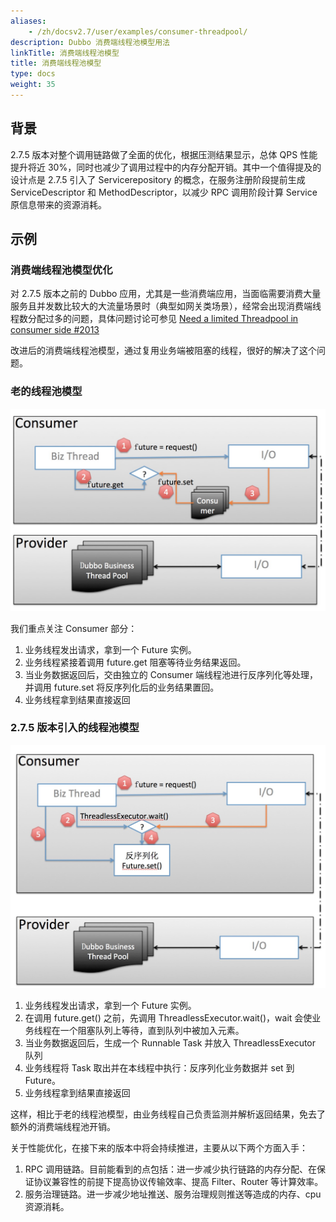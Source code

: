 ```yaml
---
aliases:
    - /zh/docsv2.7/user/examples/consumer-threadpool/
description: Dubbo 消费端线程池模型用法
linkTitle: 消费端线程池模型
title: 消费端线程池模型
type: docs
weight: 35
---
```


## 背景
2.7.5 版本对整个调用链路做了全面的优化，根据压测结果显示，总体 QPS 性能提升将近 30%，同时也减少了调用过程中的内存分配开销。其中一个值得提及的设计点是 2.7.5 引入了 Servicerepository 的概念，在服务注册阶段提前生成 ServiceDescriptor 和 MethodDescriptor，以减少 RPC 调用阶段计算 Service 原信息带来的资源消耗。

## 示例
### 消费端线程池模型优化
对 2.7.5 版本之前的 Dubbo 应用，尤其是一些消费端应用，当面临需要消费大量服务且并发数比较大的大流量场景时（典型如网关类场景），经常会出现消费端线程数分配过多的问题，具体问题讨论可参见 [Need a limited Threadpool in consumer side #2013](https://github.com/apache/dubbo/issues/2013)

改进后的消费端线程池模型，通过复用业务端被阻塞的线程，很好的解决了这个问题。

### 老的线程池模型
![消费端线程池.png](/imgs/user/consumer-threadpool0.png)

我们重点关注 Consumer 部分：

1. 业务线程发出请求，拿到一个 Future 实例。
2. 业务线程紧接着调用 future.get 阻塞等待业务结果返回。
3. 当业务数据返回后，交由独立的 Consumer 端线程池进行反序列化等处理，并调用 future.set 将反序列化后的业务结果置回。
4. 业务线程拿到结果直接返回



### 2.7.5 版本引入的线程池模型
![消费端线程池新.png](/imgs/user/consumer-threadpool1.png)

1. 业务线程发出请求，拿到一个 Future 实例。
2. 在调用 future.get() 之前，先调用 ThreadlessExecutor.wait()，wait 会使业务线程在一个阻塞队列上等待，直到队列中被加入元素。
3. 当业务数据返回后，生成一个 Runnable Task 并放入 ThreadlessExecutor 队列
4. 业务线程将 Task 取出并在本线程中执行：反序列化业务数据并 set 到 Future。
5. 业务线程拿到结果直接返回

这样，相比于老的线程池模型，由业务线程自己负责监测并解析返回结果，免去了额外的消费端线程池开销。

关于性能优化，在接下来的版本中将会持续推进，主要从以下两个方面入手：

1. RPC 调用链路。目前能看到的点包括：进一步减少执行链路的内存分配、在保证协议兼容性的前提下提高协议传输效率、提高 Filter、Router 等计算效率。
2. 服务治理链路。进一步减少地址推送、服务治理规则推送等造成的内存、cpu 资源消耗。